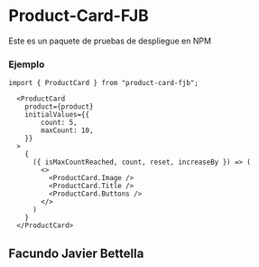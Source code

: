 # Product-Card-FJB

Este es un paquete de pruebas de despliegue en NPM

### Ejemplo

```
import { ProductCard } from "product-card-fjb";
```

```
  <ProductCard
    product={product}
    initialValues={{
        count: 5,
        maxCount: 10,
    }}
  >
    {
      ({ isMaxCountReached, count, reset, increaseBy }) => (
        <>
          <ProductCard.Image />
          <ProductCard.Title />
          <ProductCard.Buttons />
        </>
      )
    }
  </ProductCard>

```

## Facundo Javier Bettella